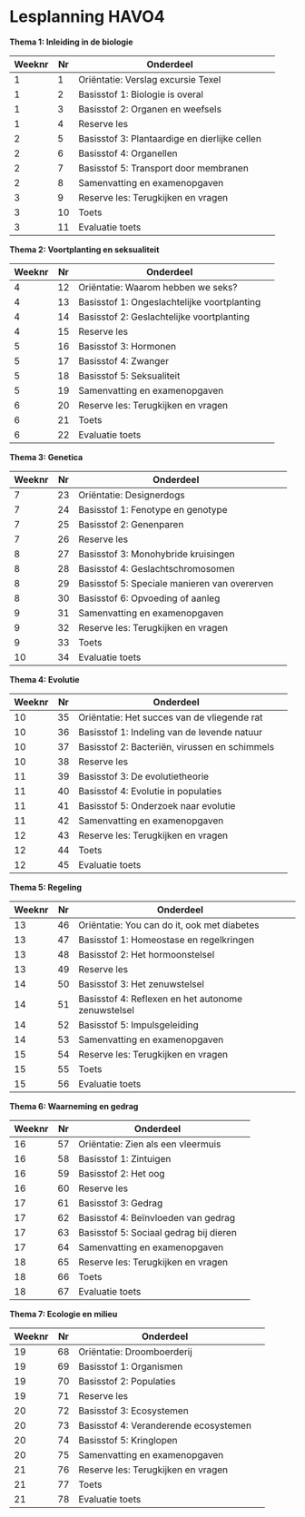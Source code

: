 # Lesplanning HAVO4

**Thema 1: Inleiding in de biologie**

| Weeknr | Nr  | Onderdeel                          |       |
|--------|-----|----------------------------------|-------|
| 1      | 1   | Oriëntatie: Verslag excursie Texel |       |
| 1      | 2   | Basisstof 1: Biologie is overal    |       |
| 1      | 3   | Basisstof 2: Organen en weefsels   |       |
| 1      | 4   | Reserve les                      |       |
| 2      | 5   | Basisstof 3: Plantaardige en dierlijke cellen |       |
| 2      | 6   | Basisstof 4: Organellen           |       |
| 2      | 7   | Basisstof 5: Transport door membranen |       |
| 2      | 8   | Samenvatting en examenopgaven    |       |
| 3      | 9   | Reserve les: Terugkijken en vragen |       |
| 3      | 10  | Toets                          |       |
| 3      | 11  | Evaluatie toets                |       |



**Thema 2: Voortplanting en seksualiteit**

| Weeknr | Nr  | Onderdeel                          |       |
|--------|-----|----------------------------------|-------|
| 4      | 12  | Oriëntatie: Waarom hebben we seks? |       |
| 4      | 13  | Basisstof 1: Ongeslachtelijke voortplanting |       |
| 4      | 14  | Basisstof 2: Geslachtelijke voortplanting |       |
| 4      | 15  | Reserve les                      |       |
| 5      | 16  | Basisstof 3: Hormonen            |       |
| 5      | 17  | Basisstof 4: Zwanger             |       |
| 5      | 18  | Basisstof 5: Seksualiteit        |       |
| 5      | 19  | Samenvatting en examenopgaven    |       |
| 6      | 20  | Reserve les: Terugkijken en vragen |       |
| 6      | 21  | Toets                          |       |
| 6      | 22  | Evaluatie toets                |       |



**Thema 3: Genetica**

| Weeknr | Nr  | Onderdeel                          |       |
|--------|-----|----------------------------------|-------|
| 7      | 23  | Oriëntatie: Designerdogs          |       |
| 7      | 24  | Basisstof 1: Fenotype en genotype |       |
| 7      | 25  | Basisstof 2: Genenparen           |       |
| 7      | 26  | Reserve les                      |       |
| 8      | 27  | Basisstof 3: Monohybride kruisingen |       |
| 8      | 28  | Basisstof 4: Geslachtschromosomen |       |
| 8      | 29  | Basisstof 5: Speciale manieren van overerven |       |
| 8      | 30  | Basisstof 6: Opvoeding of aanleg |       |
| 9      | 31  | Samenvatting en examenopgaven    |       |
| 9      | 32  | Reserve les: Terugkijken en vragen |       |
| 9      | 33  | Toets                          |       |
| 10     | 34  | Evaluatie toets                |       |



**Thema 4: Evolutie**

| Weeknr | Nr  | Onderdeel                          |       |
|--------|-----|----------------------------------|-------|
| 10     | 35  | Oriëntatie: Het succes van de vliegende rat |       |
| 10     | 36  | Basisstof 1: Indeling van de levende natuur |       |
| 10     | 37  | Basisstof 2: Bacteriën, virussen en schimmels |       |
| 10     | 38  | Reserve les                      |       |
| 11     | 39  | Basisstof 3: De evolutietheorie  |       |
| 11     | 40  | Basisstof 4: Evolutie in populaties |       |
| 11     | 41  | Basisstof 5: Onderzoek naar evolutie |       |
| 11     | 42  | Samenvatting en examenopgaven    |       |
| 12     | 43  | Reserve les: Terugkijken en vragen |       |
| 12     | 44  | Toets                          |       |
| 12     | 45  | Evaluatie toets                |       |



**Thema 5: Regeling**

| Weeknr | Nr  | Onderdeel                          |       |
|--------|-----|----------------------------------|-------|
| 13     | 46  | Oriëntatie: You can do it, ook met diabetes |       |
| 13     | 47  | Basisstof 1: Homeostase en regelkringen |       |
| 13     | 48  | Basisstof 2: Het hormoonstelsel  |       |
| 13     | 49  | Reserve les                      |       |
| 14     | 50  | Basisstof 3: Het zenuwstelsel   |       |
| 14     | 51  | Basisstof 4: Reflexen en het autonome zenuwstelsel |       |
| 14     | 52  | Basisstof 5: Impulsgeleiding    |       |
| 14     | 53  | Samenvatting en examenopgaven    |       |
| 15     | 54  | Reserve les: Terugkijken en vragen |       |
| 15     | 55  | Toets                          |       |
| 15     | 56  | Evaluatie toets                |       |


**Thema 6: Waarneming en gedrag**

| Weeknr | Nr  | Onderdeel                          |       |
|--------|-----|----------------------------------|-------|
| 16     | 57  | Oriëntatie: Zien als een vleermuis |       |
| 16     | 58  | Basisstof 1: Zintuigen            |       |
| 16     | 59  | Basisstof 2: Het oog              |       |
| 16     | 60  | Reserve les                      |       |
| 17     | 61  | Basisstof 3: Gedrag              |       |
| 17     | 62  | Basisstof 4: Beïnvloeden van gedrag |       |
| 17     | 63  | Basisstof 5: Sociaal gedrag bij dieren |       |
| 17     | 64  | Samenvatting en examenopgaven    |       |
| 18     | 65  | Reserve les: Terugkijken en vragen |       |
| 18     | 66  | Toets                          |       |
| 18     | 67  | Evaluatie toets                |       |


**Thema 7: Ecologie en milieu**

| Weeknr | Nr  | Onderdeel                          |       |
|--------|-----|----------------------------------|-------|
| 19     | 68  | Oriëntatie: Droomboerderij       |       |
| 19     | 69  | Basisstof 1: Organismen          |       |
| 19     | 70  | Basisstof 2: Populaties          |       |
| 19     | 71  | Reserve les                      |       |
| 20     | 72  | Basisstof 3: Ecosystemen         |       |
| 20     | 73  | Basisstof 4: Veranderende ecosystemen |       |
| 20     | 74  | Basisstof 5: Kringlopen          |       |
| 20     | 75  | Samenvatting en examenopgaven    |       |
| 21     | 76  | Reserve les: Terugkijken en vragen |       |
| 21     | 77  | Toets                          |       |
| 21     | 78  | Evaluatie toets                |       |




